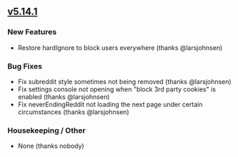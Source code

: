 ## [v5.14.1](https://github.com/honestbleeps/Reddit-Enhancement-Suite/releases/v5.14.1)

### New Features

- Restore hardIgnore to block users everywhere (thanks @larsjohnsen)

### Bug Fixes

- Fix subreddit style sometimes not being removed (thanks @larsjohnsen)
- Fix settings console not opening when "block 3rd party cookies" is enabled (thanks @larsjohnsen)
- Fix neverEndingReddit not loading the next page under certain circumstances (thanks @larsjohnsen)

### Housekeeping / Other

- None (thanks nobody)
